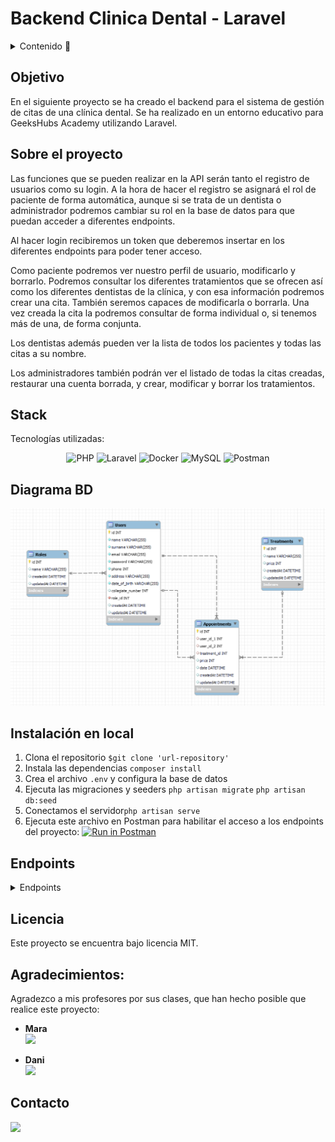 # Backend Clinica Dental - Laravel

<details>
  <summary>Contenido 📝</summary>
  <ol>
    <li><a href="#objetivo">Objetivo</a></li>
    <li><a href="#sobre-el-proyecto">Sobre el proyecto</a></li>
    <li><a href="#stack">Stack</a></li>
    <li><a href="#diagrama-bd">Diagrama</a></li>
    <li><a href="#instalación-en-local">Instalación</a></li>
    <li><a href="#endpoints">Endpoints</a></li>
    <li><a href="#licencia">Licencia</a></li>
    <li><a href="#agradecimientos">Agradecimientos</a></li>
    <li><a href="#contacto">Contacto</a></li>
  </ol>
</details>

## Objetivo

En el siguiente proyecto se ha creado el backend para el sistema de gestión de citas de una clínica dental. Se ha realizado en un entorno educativo para GeeksHubs Academy utilizando Laravel.

## Sobre el proyecto

Las funciones que se pueden realizar en la API serán tanto el registro de usuarios como su login. A la hora de hacer el registro se asignará el rol de paciente de forma automática, aunque si se trata de un dentista o administrador podremos cambiar su rol en la base de datos para que puedan acceder a diferentes endpoints.

Al hacer login recibiremos un token que deberemos insertar en los diferentes endpoints para poder tener acceso.

Como paciente podremos ver nuestro perfil de usuario, modificarlo y borrarlo. Podremos consultar los diferentes tratamientos que se ofrecen así como los diferentes dentistas de la clínica, y con esa información podremos crear una cita. También seremos capaces de modificarla o borrarla. Una vez creada la cita la podremos consultar de forma individual o, si tenemos más de una, de forma conjunta.

Los dentistas además pueden ver la lista de todos los pacientes y todas las citas a su nombre.

Los administradores también podrán ver el listado de todas la citas creadas, restaurar una cuenta borrada, y crear, modificar y borrar los tratamientos.

## Stack

Tecnologías utilizadas:

<div align="center">

![PHP](https://img.shields.io/badge/php-%23777BB4.svg?style=for-the-badge&logo=php&logoColor=white) ![Laravel](https://img.shields.io/badge/laravel-%23FF2D20.svg?style=for-the-badge&logo=laravel&logoColor=white) ![Docker](https://img.shields.io/badge/docker-%230db7ed.svg?style=for-the-badge&logo=docker&logoColor=white) ![MySQL](https://img.shields.io/badge/mysql-%2300f.svg?style=for-the-badge&logo=mysql&logoColor=white) ![Postman](https://img.shields.io/badge/Postman-FF6C37?style=for-the-badge&logo=postman&logoColor=white)

</div>

## Diagrama BD

!['imagen-db'](./resources/img/bbdd.png)

## Instalación en local

1. Clona el repositorio `$git clone 'url-repository'`
2. Instala las dependencias `composer install`
3. Crea el archivo `.env` y configura la base de datos
4. Ejecuta las migraciones y seeders `php artisan migrate` `php artisan db:seed`
5. Conectamos el servidor`php artisan serve`
6. Ejecuta este archivo en Postman para habilitar el acceso a los endpoints del proyecto: [![Run in Postman](https://run.pstmn.io/button.svg)](https://app.getpostman.com/run-collection/27848134-8edb8156-41a0-4433-984a-adc838cc7a2a?action=collection%2Ffork&source=rip_markdown&collection-url=entityId%3D27848134-8edb8156-41a0-4433-984a-adc838cc7a2a%26entityType%3Dcollection%26workspaceId%3Dd21a4afd-fecf-498d-817a-74ca421ad0c8)

## Endpoints

<details>
<summary>Endpoints</summary>

-   AUTH

    -   REGISTER

              POST http://localhost:8000/api/register

        body:

        ```js
            {
                "name": "Andrea",
                "surname": "Suarez",
                "email": "andrea@andrea.com",
                "password": "Andrea123!",
                "phone": 666666666,
                "address": "C/ Denia 1",
                "date_of_birth": "1991-01-01"
            }
        ```

    -   LOGIN

              POST http://localhost:8000/api/login

        body:

        ```js
            {
                "email": "andrea@andrea.com",
                "password": "Andrea123!"
            }
        ```

-   PROFILE

    -   GET PROFILE

              GET localhost:8000/api/profile

    -   UPDATE PROFILE

              PUT localhost:8000/api/profile

        body: (Solo se puede modificar el email, teléfono y dirección)

        ```js
            {
                "email": "andrea@andrea.com",
                "phone": "612345678",
                "address": "C/ Denia 4"
            }
        ```

    -   DELETE PROFILE

              DELETE localhost:8000/api/profile

    -   RESTORE PROFILE (Solo como admin)

              POST localhost:8000/api/profile/:id

    -   GET PROFILE DE TODOS LOS USUARIOS (Solo como admin)

              GET localhost:8000/api/users

    -   GET PROFILE DE TODOS LOS PACIENTES (Solo como admin)

              GET localhost:8000/api/patients

    -   GET PROFILE DE TODOS LOS DENTISTAS

              GET localhost:8000/api/dentists

-   APPOINTMENTS

    -   CREATE APPOINTMENT

              POST localhost:8000/api/appointments

        body: (Necesitaremos el id del dentista, el id del tratamiento y la fecha)

        ```js
            {
                "user_id_2": 4,
                "treatment_id": 8,
                "date": "2023-06-10 17:00:00",
            }
        ```

    -   UPDATE APPOINTMENT

              PUT localhost:8000/api/appointments/:id

        body:

        ```js
            {
                "user_id_2": 4,
                "treatment_id": 9,
                "date": "2023-06-10 18:30:00",
            }
        ```

    -   DELETE APPOINTMENT

              DELETE localhost:8000/api/appointments:id

    -   GET ALL APPOINTMENTS (Solo como admin)

              GET localhost:8000/api/appointments

    -   GET DOCTOR APPOINTMENTS (Solo como dentista, veremos solo sus propias citas)

              GET localhost:8000/api/appointments/doctor

    -   GET PATIENT APPOINTMENTS (Solo como paciente, veremos solo sus propias citas)

              GET localhost:8000/api/appointments/patient

    -   GET ONE APPOINTMENT (Para ver una cita especifica)

              GET localhost:8000/api/appointments/:id

-   TREATMENTS

    -   GET ALL TREATMENTS

              GET localhost:8000/api/treatments

    -   CREATE TREATMENT (Solo como admin)

              POST localhost:8000/api/treatments

        body:

        ```js
            {
                "name": "Primera visita",
                "price": 25,
            }
        ```

    -   UPDATE TREATMENT (Solo como admin)

              PUT localhost:8000/api/treatments:id

        body:

        ```js
            {
                "name": "Primera visita",
                "price": 20,
            }
        ```

    -   DELETE TREATMENT (Solo como admin)

              DELETE localhost:8000/api/treatments:id

</details>

## Licencia

Este proyecto se encuentra bajo licencia MIT.

## Agradecimientos:

Agradezco a mis profesores por sus clases, que han hecho posible que realice este proyecto:

-   **Mara**  
    <a href="https://github.com/MaraScampini" target="_blank"><img src="https://img.shields.io/badge/github-24292F?style=for-the-badge&logo=github&logoColor=red" target="_blank"></a>

-   **Dani**  
    <a href="https://github.com/Datata" target="_blank"><img src="https://img.shields.io/badge/github-24292F?style=for-the-badge&logo=github&logoColor=red" target="_blank"></a>

## Contacto

<a href = "mailto:andrea.sualo@gmail.com"><img src="https://img.shields.io/badge/Gmail-C6362C?style=for-the-badge&logo=gmail&logoColor=white" target="_blank"></a>
